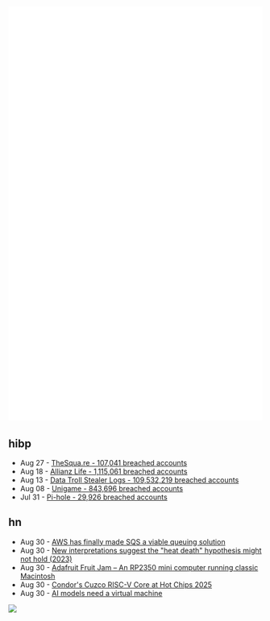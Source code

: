 ![Metrics](https://raw.githubusercontent.com/phixion/phixion/master/metrics.svg)

## hibp

<!--
for https://github.com/phixion/phixion/blob/main/.github/workflows/feeds.yml
-->
<!--START_SECTION:haveibeenpwnd-->
- Aug 27 - [TheSqua.re - 107,041 breached accounts](https://haveibeenpwned.com/Breach/TheSquare)
- Aug 18 - [Allianz Life - 1,115,061 breached accounts](https://haveibeenpwned.com/Breach/AllianzLife)
- Aug 13 - [Data Troll Stealer Logs - 109,532,219 breached accounts](https://haveibeenpwned.com/Breach/DataTrollStealerLogs)
- Aug 08 - [Unigame - 843,696 breached accounts](https://haveibeenpwned.com/Breach/Unigame)
- Jul 31 - [Pi-hole - 29,926 breached accounts](https://haveibeenpwned.com/Breach/ThePi-Hole)
<!--END_SECTION:haveibeenpwnd-->

## hn

<!--
for https://github.com/phixion/phixion/blob/main/.github/workflows/feeds.yml
-->
<!--START_SECTION:hn-->
- Aug 30 - [AWS has finally made SQS a viable queuing solution](https://aws.amazon.com/blogs/compute/building-resilient-multi-tenant-systems-with-amazon-sqs-fair-queues/)
- Aug 30 - [New interpretations suggest the "heat death" hypothesis might not hold (2023)](https://www.noemamag.com/life-need-not-ever-end/)
- Aug 30 - [Adafruit Fruit Jam – An RP2350 mini computer running classic Macintosh](https://www.cnx-software.com/2025/08/27/adafruit-fruit-jam-a-rp2350-mini-computer-running-classic-macintosh/)
- Aug 30 - [Condor's Cuzco RISC-V Core at Hot Chips 2025](https://chipsandcheese.com/p/condors-cuzco-risc-v-core-at-hot)
- Aug 30 - [AI models need a virtual machine](https://blog.sigplan.org/2025/08/29/ai-models-need-a-virtual-machine/)
<!--END_SECTION:hn-->

<!--
for https://yhype.me
-->
![](https://hit.yhype.me/github/profile?user_id=13013670)
